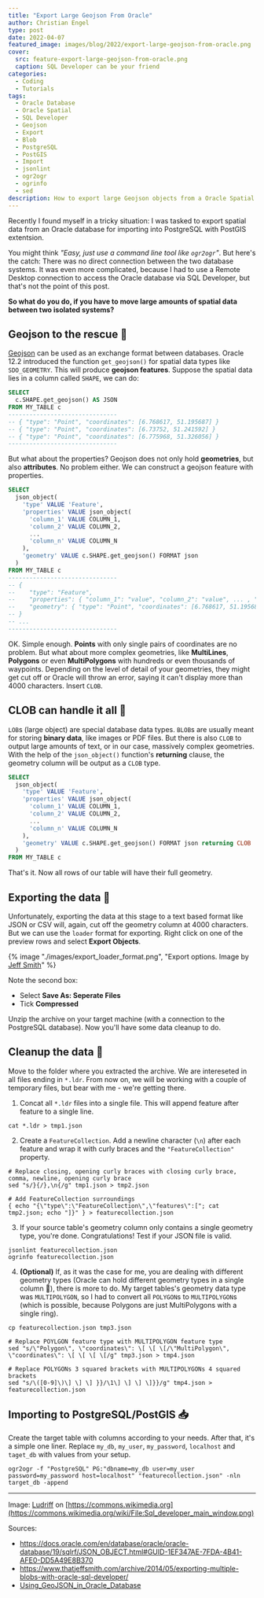 ```yaml
---
title: "Export Large Geojson From Oracle"
author: Christian Engel
type: post
date: 2022-04-07
featured_image: images/blog/2022/export-large-geojson-from-oracle.png
cover:
  src: feature-export-large-geojson-from-oracle.png
  caption: SQL Developer can be your friend
categories:
  - Coding
  - Tutorials
tags:
  - Oracle Database
  - Oracle Spatial
  - SQL Developer
  - Geojson
  - Export
  - Blob
  - PostgreSQL
  - PostGIS
  - Import
  - jsonlint
  - ogr2ogr
  - ogrinfo
  - sed
description: How to export large Geojson objects from a Oracle Spatial database for importing to PostgreSQL/PostGIS
---
```


Recently I found myself in a tricky situation: I was tasked to export spatial data from an Oracle database for importing into PostgreSQL with PostGIS extentsion.

You might think _"Easy, just use a command line tool like `ogr2ogr`"_. But here's the catch: There was no direct connection between the two database systems. It was even more complicated, because I had to use a Remote Desktop connection to access the Oracle database via SQL Developer, but that's not the point of this post.

**So what do you do, if you have to move large amounts of spatial data between two isolated systems?**

## Geojson to the rescue 🦸

[Geojson](https://geojson.org/) can be used as an exchange format between databases. Oracle 12.2 introduced the function `get_geojson()` for spatial data types like `SDO_GEOMETRY`. This will produce **geojson features**. Suppose the spatial data lies in a column called `SHAPE`, we can do:

```sql
SELECT
  c.SHAPE.get_geojson() AS JSON
FROM MY_TABLE c
-------------------------------
-- { "type": "Point", "coordinates": [6.768617, 51.195687] }
-- { "type": "Point", "coordinates": [6.73752, 51.241592] }
-- { "type": "Point", "coordinates": [6.775968, 51.326056] }
-------------------------------
```

But what about the properties? Geojson does not only hold **geometries**, but also **attributes**. No problem either. We can construct a geojson feature with properties.

```sql
SELECT
  json_object(
    'type' VALUE 'Feature',
    'properties' VALUE json_object(
      'column_1' VALUE COLUMN_1,
      'column_2' VALUE COLUMN_2,
      ...
      'column_n' VALUE COLUMN_N
    ),
    'geometry' VALUE c.SHAPE.get_geojson() FORMAT json
  )
FROM MY_TABLE c
-------------------------------
-- {
--    "type": "Feature",
--    "properties": { "column_1": "value", "column_2": "value", ... , "column_n" : "value" },
--    "geometry": { "type": "Point", "coordinates": [6.768617, 51.195687] }
-- }
-- ...
-------------------------------
```

OK. Simple enough. **Points** with only single pairs of coordinates are no problem. But what about more complex geometries, like **MultiLines**, **Polygons** or even **MultiPolygons** with hundreds or even thousands of waypoints. Depending on the level of detail of your geometries, they might get cut off or Oracle will throw an error, saying it can't display more than 4000 characters. Insert `CLOB`.

## CLOB can handle it all 💪

`LOB`s (large object) are special database data types. `BLOB`s are usually meant for storing **binary data**, like images or PDF files. But there is also `CLOB` to output large amounts of text, or in our case, massively complex geometries. With the help of the `json_object()` function's **returning** clause, the geometry column will be output as a `CLOB` type.

```sql
SELECT
  json_object(
    'type' VALUE 'Feature',
    'properties' VALUE json_object(
      'column_1' VALUE COLUMN_1,
      'column_2' VALUE COLUMN_2,
      ...
      'column_n' VALUE COLUMN_N
    ),
    'geometry' VALUE c.SHAPE.get_geojson() FORMAT json returning CLOB
  )
FROM MY_TABLE c
```

That's it. Now all rows of our table will have their full geometry.

## Exporting the data 📩

Unfortunately, exporting the data at this stage to a text based format like JSON or CSV will, again, cut off the geometry column at 4000 characters. But we can use the `loader` format for exporting. Right click on one of the preview rows and select **Export Objects**.

{% image "./images/export_loader_format.png", "Export options. Image by [Jeff Smith](https://www.thatjeffsmith.com/archive/2014/05/exporting-multiple-blobs-with-oracle-sql-developer/)" %}

Note the second box:

- Select **Save As: Seperate Files**
- Tick **Compressed**

Unzip the archive on your target machine (with a connection to the PostgreSQL database). Now you'll have some data cleanup to do.

## Cleanup the data 🧼

Move to the folder where you extracted the archive. We are intereseted in all files ending in `*.ldr`. From now on, we will be working with a couple of temporary files, but bear with me - we're getting there.

1. Concat all `*.ldr` files into a single file. This will append feature after feature to a single line.

```shell
cat *.ldr > tmp1.json
```

2. Create a `FeatureCollection`. Add a newline character (`\n`) after each feature and wrap it with curly braces and the `"FeatureCollection"` property.

```shell
# Replace closing, opening curly braces with closing curly brace, comma, newline, opening curly brace
sed "s/}{/},\n{/g" tmp1.json > tmp2.json

# Add FeatureCollection surroundings
{ echo "{\"type\":\"FeatureCollection\",\"features\":["; cat tmp2.json; echo "]}" } > featurecollection.json
```

3. If your source table's geometry column only contains a single geometry type, you're done. Congratulations! Test if your JSON file is valid.

```shell
jsonlint featurecollection.json
ogrinfo featurecollection.json
```

4. **(Optional)** If, as it was the case for me, you are dealing with different geometry types (Oracle can hold different geometry types in a single column 🤯), there is more to do. My target tables's geometry data type was `MULTIPOLYGON`, so I had to convert all `POLYGON`s to `MULTIPOLYGON`s (which is possible, because Polygons are just MultiPolygons with a single ring).

```shell
cp featurecollection.json tmp3.json

# Replace POYLGON feature type with MULTIPOLYGON feature type
sed "s/\"Polygon\", \"coordinates\": \[ \[ \[/\"MultiPolygon\", \"coordinates\": \[ \[ \[ \[/g" tmp3.json > tmp4.json

# Replace POLYGONs 3 squared brackets with MULTIPOLYGONs 4 squared brackets
sed "s/\([0-9]\)\] \] \] }}/\1\] \] \] \]}}/g" tmp4.json > featurecollection.json
```

## Importing to PostgreSQL/PostGIS 📥

Create the target table with columns according to your needs. After that, it's a simple one liner. Replace `my_db`, `my_user`, `my_password`, `localhost` and `taget_db` with values from your setup.

```shell
ogr2ogr -f "PostgreSQL" PG:"dbname=my_db user=my_user password=my_password host=localhost" "featurecollection.json" -nln target_db -append
```

---

Image: [Ludriff](https://commons.wikimedia.org/w/index.php?title=User:Ludriff&action=edit&redlink=1) on [https://commons.wikimedia.org](https://commons.wikimedia.org/wiki/File:Sql_developer_main_window.png)

Sources:

- https://docs.oracle.com/en/database/oracle/oracle-database/19/sqlrf/JSON_OBJECT.html#GUID-1EF347AE-7FDA-4B41-AFE0-DD5A49E8B370
- https://www.thatjeffsmith.com/archive/2014/05/exporting-multiple-blobs-with-oracle-sql-developer/
- [Using_GeoJSON_in_Oracle_Database](https://download.oracle.com/otndocs/products/spatial/pdf/biwa2018/BIWA18_Using_GeoJSON_in_Oracle_Database.pdf)
